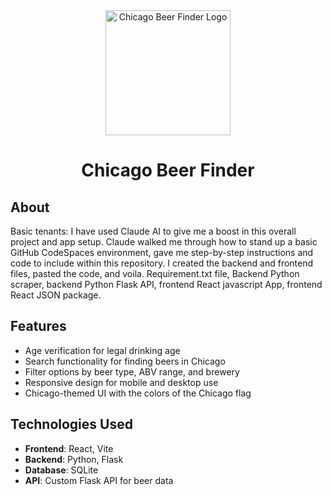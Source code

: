 <div align="center">
  <img src="https://raw.githubusercontent.com/wesleycoates/ChicagoBeerFinder/main/assets/chicago-beer-logo.svg" alt="Chicago Beer Finder Logo" width="200"/>

  # Chicago Beer Finder
</div>

## About

Basic tenants: I have used Claude AI to give me a boost in this overall project and app setup. Claude walked me through how to stand up a basic GitHub CodeSpaces environment, gave me step-by-step instructions and code to include within this repository. I created the backend and frontend files, pasted the code, and voila. Requirement.txt file, Backend Python scraper, backend Python Flask API, frontend React javascript App, frontend React JSON package.

## Features

- Age verification for legal drinking age
- Search functionality for finding beers in Chicago
- Filter options by beer type, ABV range, and brewery
- Responsive design for mobile and desktop use
- Chicago-themed UI with the colors of the Chicago flag

## Technologies Used

- **Frontend**: React, Vite
- **Backend**: Python, Flask
- **Database**: SQLite
- **API**: Custom Flask API for beer data